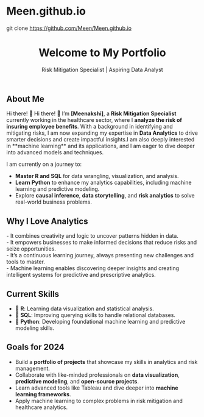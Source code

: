 # Meen.github.io
git clone https://github.com/Meen/Meen.github.io

</head>
<body>
  <header>
    <h1>Welcome to My Portfolio</h1>
    <p>Risk Mitigation Specialist | Aspiring Data Analyst</p>
  </header>

  <section>
    <h2>About Me</h2>
    <p>Hi there! 👋  Hi there! 👋 I’m <strong>[Meenakshi]</strong>, a <strong>Risk Mitigation Specialist</strong> currently working in
      the healthcare sector, where I <strong>analyze the risk of insuring employee benefits</strong>. With a background
      in identifying and mitigating risks, I am now expanding my expertise in <strong>Data Analytics</strong> to drive
      smarter decisions and create impactful insights.I am also deeply interested in **machine learning** and its
      applications, and I am eager to dive deeper into advanced models and techniques.</p>
    <p>I am currently on a journey to:</p>
    <ul>
      <li><strong>Master R and SQL</strong> for data wrangling, visualization, and analysis.</li>
      <li><strong>Learn Python</strong> to enhance my analytics capabilities, including machine learning and predictive modeling.</li>
      <li>Explore <strong>causal inference</strong>, <strong>data storytelling</strong>, and <strong>risk analytics</strong> to solve real-world business problems.</li>
    </ul>
    <p> <section>
    <h2>Why I Love Analytics</h2>
    <p>
      - It combines creativity and logic to uncover patterns hidden in data.<br>
      - It empowers businesses to make informed decisions that reduce risks and seize opportunities.<br>
      - It’s a continuous learning journey, always presenting new challenges and tools to master.<br>
      - Machine learning enables discovering deeper insights and creating intelligent systems for predictive and prescriptive analytics.
    </p>
  </section>

  <section>
    <h2>Current Skills</h2>
    <ul>
      <li>🌟 <strong>R</strong>: Learning data visualization and statistical analysis.</li>
      <li>🌟 <strong>SQL</strong>: Improving querying skills to handle relational databases.</li>
      <li>🌟 <strong>Python</strong>: Developing foundational machine learning and predictive modeling skills.</li>
    </ul>
  </section>

  <section>
    <h2>Goals for 2024</h2>
    <ul>
      <li>Build a <strong>portfolio of projects</strong> that showcase my skills in analytics and risk management.</li>
      <li>Collaborate with like-minded professionals on <strong>data visualization</strong>, <strong>predictive modeling</strong>, and <strong>open-source projects</strong>.</li>
      <li>Learn advanced tools like Tableau and dive deeper into <strong>machine learning frameworks</strong>.</li>
      <li>Apply machine learning to complex problems in risk mitigation and healthcare analytics.</li>
    </ul>
  </section>
</body>
</html>


